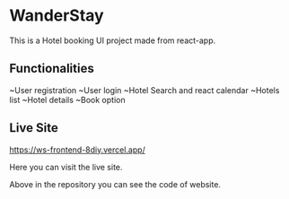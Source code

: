 # WanderStay

This is a Hotel booking UI project made from react-app.

## Functionalities

~User registration
~User login
~Hotel Search and react calendar
~Hotels list
~Hotel details
~Book option


## Live Site

https://ws-frontend-8diy.vercel.app/

Here you can visit the live site.

Above in the repository you can see the code of website.
